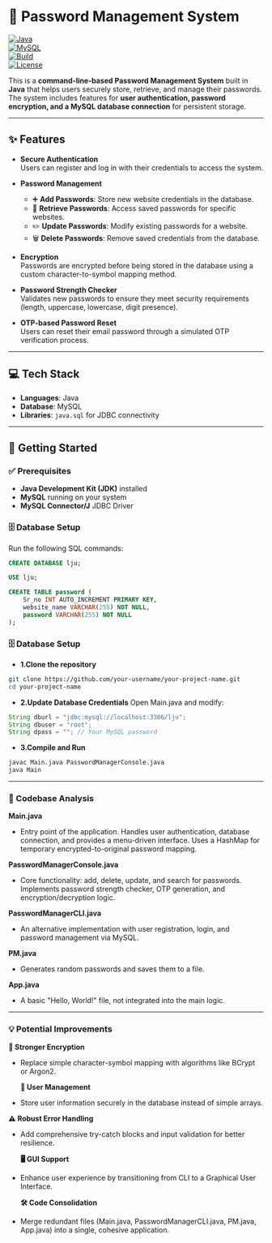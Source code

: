 # 🔐 Password Management System  

[![Java](https://img.shields.io/badge/Java-17-orange?logo=java&logoColor=white)](https://www.oracle.com/java/)  
[![MySQL](https://img.shields.io/badge/Database-MySQL-blue?logo=mysql&logoColor=white)](https://www.mysql.com/)  
[![Build](https://img.shields.io/badge/Build-Passing-brightgreen?logo=githubactions&logoColor=white)](https://github.com/)  
[![License](https://img.shields.io/badge/License-MIT-yellow?logo=open-source-initiative&logoColor=white)](LICENSE)  

This is a **command-line-based Password Management System** built in **Java** that helps users securely store, retrieve, and manage their passwords.  
The system includes features for **user authentication, password encryption, and a MySQL database connection** for persistent storage.  

---

## ✨ Features

- **Secure Authentication**  
  Users can register and log in with their credentials to access the system.

- **Password Management**
  - ➕ **Add Passwords**: Store new website credentials in the database.  
  - 📂 **Retrieve Passwords**: Access saved passwords for specific websites.  
  - ✏️ **Update Passwords**: Modify existing passwords for a website.  
  - 🗑️ **Delete Passwords**: Remove saved credentials from the database.  

- **Encryption**  
  Passwords are encrypted before being stored in the database using a custom character-to-symbol mapping method.

- **Password Strength Checker**  
  Validates new passwords to ensure they meet security requirements (length, uppercase, lowercase, digit presence).

- **OTP-based Password Reset**  
  Users can reset their email password through a simulated OTP verification process.

---

## 💻 Tech Stack

- **Languages**: Java  
- **Database**: MySQL  
- **Libraries**: `java.sql` for JDBC connectivity  

---

## 🚀 Getting Started

### ✅ Prerequisites

- **Java Development Kit (JDK)** installed  
- **MySQL** running on your system  
- **MySQL Connector/J** JDBC Driver  

### 🗄️ Database Setup

Run the following SQL commands:

```sql
CREATE DATABASE lju;

USE lju;

CREATE TABLE password (
    Sr_no INT AUTO_INCREMENT PRIMARY KEY,
    website_name VARCHAR(255) NOT NULL,
    password VARCHAR(255) NOT NULL
);
```
### 🗄️ Database Setup

- **1.Clone the repository**
```bash
git clone https://github.com/your-username/your-project-name.git
cd your-project-name
```
- **2.Update Database Credentials**
Open Main.java and modify:
```java
String dburl = "jdbc:mysql://localhost:3306/lju";
String dbuser = "root";
String dpass = ""; // Your MySQL password
```
- **3.Compile and Run**
```bash
javac Main.java PasswordManagerConsole.java
java Main
```
---

### 📂 Codebase Analysis

 **Main.java**
- Entry point of the application. Handles user authentication, database connection, and provides a menu-driven interface. Uses a HashMap for temporary encrypted-to-original password mapping.

 **PasswordManagerConsole.java**
- Core functionality: add, delete, update, and search for passwords. Implements password strength checker, OTP generation, and encryption/decryption logic.

 **PasswordManagerCLI.java**
- An alternative implementation with user registration, login, and password management via MySQL.

 **PM.java**
- Generates random passwords and saves them to a file.

 **App.java**
- A basic "Hello, World!" file, not integrated into the main logic.

---

### 💡 Potential Improvements

 **🔐 Stronger Encryption**
- Replace simple character-symbol mapping with algorithms like BCrypt or Argon2.

  **👥 User Management**
- Store user information securely in the database instead of simple arrays.
  
 **⚠️ Robust Error Handling**
- Add comprehensive try-catch blocks and input validation for better resilience.
 
  **🖥️ GUI Support**
- Enhance user experience by transitioning from CLI to a Graphical User Interface.

  **🛠️ Code Consolidation**
- Merge redundant files (Main.java, PasswordManagerCLI.java, PM.java, App.java) into a single, cohesive application.
